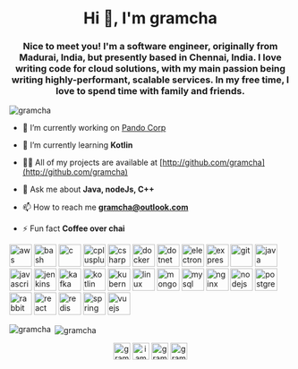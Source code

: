 <h1 align="center">Hi 👋, I'm gramcha</h1>
<h3 align="center">Nice to meet you! I'm a software engineer, originally from Madurai, India, but presently based in Chennai, India. I love writing code for cloud solutions, with my main passion being writing highly-performant, scalable services. In my free time, I love to spend time with family and friends.</h3>

<p align="left"> <img src="https://komarev.com/ghpvc/?username=gramcha" alt="gramcha" /> </p>

- 🔭 I’m currently working on [Pando Corp](https://github.com/pandocorp/)

- 🌱 I’m currently learning **Kotlin**

- 👨‍💻 All of my projects are available at [http://github.com/gramcha](http://github.com/gramcha)

- 💬 Ask me about **Java, nodeJs, C++**

- 📫 How to reach me **gramcha@outlook.com**

- ⚡ Fun fact **Coffee over chai**

<p align="left"><img src="https://devicons.github.io/devicon/devicon.git/icons/amazonwebservices/amazonwebservices-original-wordmark.svg" alt="aws" width="40" height="40"/> <img src="https://www.vectorlogo.zone/logos/gnu_bash/gnu_bash-icon.svg" alt="bash" width="40" height="40"/> <img src="https://devicons.github.io/devicon/devicon.git/icons/c/c-original.svg" alt="c" width="40" height="40"/> <img src="https://devicons.github.io/devicon/devicon.git/icons/cplusplus/cplusplus-original.svg" alt="cplusplus" width="40" height="40"/> <img src="https://devicons.github.io/devicon/devicon.git/icons/csharp/csharp-original.svg" alt="csharp" width="40" height="40"/> <img src="https://devicons.github.io/devicon/devicon.git/icons/docker/docker-original-wordmark.svg" alt="docker" width="40" height="40"/> <img src="https://devicons.github.io/devicon/devicon.git/icons/dot-net/dot-net-original-wordmark.svg" alt="dotnet" width="40" height="40"/> <img src="https://devicons.github.io/devicon/devicon.git/icons/electron/electron-original.svg" alt="electron" width="40" height="40"/> <img src="https://devicons.github.io/devicon/devicon.git/icons/express/express-original-wordmark.svg" alt="express" width="40" height="40"/> <img src="https://www.vectorlogo.zone/logos/git-scm/git-scm-icon.svg" alt="git" width="40" height="40"/> <img src="https://devicons.github.io/devicon/devicon.git/icons/java/java-original-wordmark.svg" alt="java" width="40" height="40"/> <img src="https://devicons.github.io/devicon/devicon.git/icons/javascript/javascript-original.svg" alt="javascript" width="40" height="40"/> <img src="https://www.vectorlogo.zone/logos/jenkins/jenkins-icon.svg" alt="jenkins" width="40" height="40"/> <img src="https://www.vectorlogo.zone/logos/apache_kafka/apache_kafka-icon.svg" alt="kafka" width="40" height="40"/> <img src="https://www.vectorlogo.zone/logos/kotlinlang/kotlinlang-icon.svg" alt="kotlin" width="40" height="40"/> <img src="https://www.vectorlogo.zone/logos/kubernetes/kubernetes-icon.svg" alt="kubernetes" width="40" height="40"/> <img src="https://devicons.github.io/devicon/devicon.git/icons/linux/linux-original.svg" alt="linux" width="40" height="40"/> <img src="https://devicons.github.io/devicon/devicon.git/icons/mongodb/mongodb-original-wordmark.svg" alt="mongodb" width="40" height="40"/> <img src="https://devicons.github.io/devicon/devicon.git/icons/mysql/mysql-original-wordmark.svg" alt="mysql" width="40" height="40"/> <img src="https://devicons.github.io/devicon/devicon.git/icons/nginx/nginx-original.svg" alt="nginx" width="40" height="40"/> <img src="https://devicons.github.io/devicon/devicon.git/icons/nodejs/nodejs-original-wordmark.svg" alt="nodejs" width="40" height="40"/> <img src="https://devicons.github.io/devicon/devicon.git/icons/postgresql/postgresql-original-wordmark.svg" alt="postgresql" width="40" height="40"/> <img src="https://www.vectorlogo.zone/logos/rabbitmq/rabbitmq-icon.svg" alt="rabbitMQ" width="40" height="40"/> <img src="https://devicons.github.io/devicon/devicon.git/icons/react/react-original-wordmark.svg" alt="react" width="40" height="40"/> <img src="https://devicons.github.io/devicon/devicon.git/icons/redis/redis-original-wordmark.svg" alt="redis" width="40" height="40"/> <img src="https://www.vectorlogo.zone/logos/springio/springio-icon.svg" alt="spring" width="40" height="40"/> <img src="https://devicons.github.io/devicon/devicon.git/icons/vuejs/vuejs-original-wordmark.svg" alt="vuejs" width="40" height="40"/></p><p><img align="left" src="https://github-readme-stats.vercel.app/api/top-langs/?username=gramcha&layout=compact&hide=html" alt="gramcha" /></p>

<p>&nbsp;<img align="center" src="https://github-readme-stats.vercel.app/api?username=gramcha&show_icons=true" alt="gramcha" /></p>

<p align="center">
<a href="https://twitter.com/gramcha" target="blank"><img align="center" src="https://cdn.jsdelivr.net/npm/simple-icons@3.0.1/icons/twitter.svg" alt="gramcha" height="30" width="30" /></a>
<a href="https://linkedin.com/in/iamganeshkumar" target="blank"><img align="center" src="https://cdn.jsdelivr.net/npm/simple-icons@3.0.1/icons/linkedin.svg" alt="iamganeshkumar" height="30" width="30" /></a>
<a href="https://stackoverflow.com/users/gramcha" target="blank"><img align="center" src="https://cdn.jsdelivr.net/npm/simple-icons@3.0.1/icons/stackoverflow.svg" alt="gramcha" height="30" width="30" /></a>
<a href="https://kaggle.com/gramcha" target="blank"><img align="center" src="https://cdn.jsdelivr.net/npm/simple-icons@3.0.1/icons/kaggle.svg" alt="gramcha" height="30" width="30" /></a>
</p>

